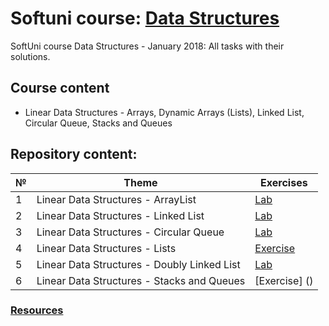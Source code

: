 # Softuni course: [Data Structures](https://softuni.bg/trainings/1857/data-structures-january-2018)
SoftUni course Data Structures - January 2018: All tasks with their solutions.

## Course content

- Linear Data Structures - Arrays, Dynamic Arrays (Lists), Linked List, Circular Queue, Stacks and Queues

## Repository content:

№  |Theme                                        | Exercises
---|---------------------------------------------|----------
1  |Linear Data Structures - ArrayList           | [Lab](https://github.com/dobroslav-atanasov/Data-Structures/tree/master/01.%20ArrayList)
2  |Linear Data Structures - Linked List         | [Lab](https://github.com/dobroslav-atanasov/Data-Structures/tree/master/02.%20LinkedList)
3  |Linear Data Structures - Circular Queue      | [Lab](https://github.com/dobroslav-atanasov/Data-Structures/tree/master/03.%20CircularQueue)
4  |Linear Data Structures - Lists               | [Exercise](https://github.com/dobroslav-atanasov/Data-Structures/tree/master/04.%20Lists-Exercises)
5  |Linear Data Structures - Doubly Linked List  | [Lab](https://github.com/dobroslav-atanasov/Data-Structures/tree/master/05.%20DoublyLinkedList)
6  |Linear Data Structures - Stacks and Queues   | [Exercise] ()

### [Resources](https://github.com/dobroslav-atanasov/Data-Structures/tree/master/Resources)